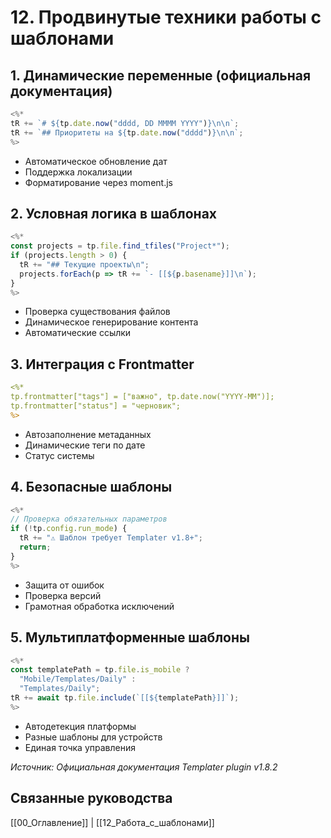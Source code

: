# 12. Продвинутые техники работы с шаблонами

## 1. Динамические переменные (официальная документация)
```javascript
<%*
tR += `# ${tp.date.now("dddd, DD MMMM YYYY")}\n\n`;
tR += `## Приоритеты на ${tp.date.now("dddd")}\n\n`;
%>
```
- Автоматическое обновление дат
- Поддержка локализации
- Форматирование через moment.js

## 2. Условная логика в шаблонах
```javascript
<%*
const projects = tp.file.find_tfiles("Project*");
if (projects.length > 0) {
  tR += "## Текущие проекты\n";
  projects.forEach(p => tR += `- [[${p.basename}]]\n`);
}
%>
```
- Проверка существования файлов
- Динамическое генерирование контента
- Автоматические ссылки

## 3. Интеграция с Frontmatter
```yaml
<%*
tp.frontmatter["tags"] = ["важно", tp.date.now("YYYY-MM")];
tp.frontmatter["status"] = "черновик";
%>
```
- Автозаполнение метаданных
- Динамические теги по дате
- Статус системы

## 4. Безопасные шаблоны
```javascript
<%*
// Проверка обязательных параметров
if (!tp.config.run_mode) {
  tR += "⚠️ Шаблон требует Templater v1.8+";
  return;
}
%>
```
- Защита от ошибок
- Проверка версий
- Грамотная обработка исключений

## 5. Мультиплатформенные шаблоны
```javascript
<%*
const templatePath = tp.file.is_mobile ? 
  "Mobile/Templates/Daily" : 
  "Templates/Daily";
tR += await tp.file.include(`[[${templatePath}]]`);
%>
```
- Автодетекция платформы
- Разные шаблоны для устройств
- Единая точка управления

*Источник: Официальная документация Templater plugin v1.8.2*

## Связанные руководства
[[00_Оглавление]] | [[12_Работа_с_шаблонами]]
